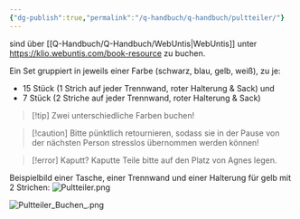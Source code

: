 ```yaml
---
{"dg-publish":true,"permalink":"/q-handbuch/q-handbuch/pultteiler/"}
---
```


sind über [[Q-Handbuch/Q-Handbuch/WebUntis\|WebUntis]] unter https://klio.webuntis.com/book-resource zu buchen.

Ein Set gruppiert in jeweils einer Farbe (schwarz, blau, gelb, weiß), zu je: 
* 15 Stück (1 Strich auf jeder Trennwand, roter Halterung & Sack) und 
* 7 Stück (2 Striche auf jeder Trennwand, roter Halterung & Sack)

> [!tip] Zwei unterschiedliche Farben buchen!

>[!caution] Bitte pünktlich retournieren, 
>sodass sie in der Pause von der nächsten Person stresslos übernommen werden können!

> [!error]  Kaputt?
> Kaputte Teile bitte auf den Platz von Agnes legen.

Beispielbild einer Tasche, einer Trennwand und einer Halterung für gelb mit 2 Strichen:
![Pultteiler.png](/img/user/Q-Handbuch/Bilder/Pultteiler.png)

![Pultteiler_Buchen_.png](/img/user/Q-Handbuch/Bilder/Pultteiler_Buchen_.png)